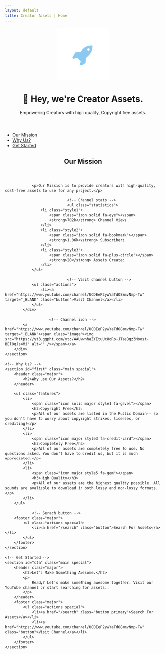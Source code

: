```yaml
---
layout: default
title: Creator Assets | Home
---
```



<!-- Header -->
<header id="header" class="alt">
    <span class="logo"><img src="images/logo.svg" alt="" /></span>
    <h1>👋 Hey, we're Creator Assets.</h1>
    <p>Empowering Creators with high quality, Copyright free assets.</p>
</header>

<!-- Nav -->
<nav id="nav">
    <ul>
        <li><a href="#intro" class="active">Our Mission</a></li>
        <li><a href="#first">Why Us?</a></li>
        <li><a href="#cta">Get Started</a></li>
    </ul>
</nav>

<!-- Main -->
<div id="main">
    <!-- Our Mission -->
    <section id="intro" class="main">
        <div class="spotlight">
            <div class="content">
                <header class="major">
                    <h2>Our Mission</h2>
                </header>

                <p>Our Mission is to provide creators with high-quality, cost-free assets to use for any project.</p>

								<!-- Channel stats -->
								<ul class="statistics">
                    <li class="style1">
                        <span class="icon solid fa-eye"></span>
                        <strong>702k</strong> Channel Views
                    </li>
                    <li class="style2">
                        <span class="icon solid fa-bookmark"></span>
                        <strong>1.06k</strong> Subscribers
                    </li>
                    <li class="style3">
                        <span class="icon solid fa-plus-circle"></span>
                        <strong>20</strong> Assets Created
                    </li>
                </ul>

								<!-- Visit channel button -->
                <ul class="actions">
                    <li><a href="https://www.youtube.com/channel/UCDEeP2ywYaTdO8YmvNmp-Tw" target="_BLANK" class="button">Visit Channel</a></li>
                </ul>
            </div>

						<!-- Channel icon -->
            <a href="https://www.youtube.com/channel/UCDEeP2ywYaTdO8YmvNmp-Tw" target="_BLANK"><span class="image"><img src="https://yt3.ggpht.com/ytc/AAUvwnhaZYEtuUc8oRo-JTeeBqz3Moost-BEl8qJs4Mi" alt="" /></span></a>
        </div>
    </section>

    <!-- Why Us? -->
    <section id="first" class="main special">
        <header class="major">
            <h2>Why Use Our Assets?</h2>
        </header>

        <ul class="features">
            <li>
                <span class="icon solid major style1 fa-gavel"></span>
                <h3>Copyright Free</h3>
                <p>All of our assets are listed in the Public Domain-- so you don't have to worry about copyright strikes, licenses, or crediting!</p>
            </li>
            <li>
                <span class="icon major style3 fa-credit-card"></span>
                <h3>Completely Free</h3>
                <p>All of our assets are completely free to use. No questions asked. You don't have to credit us, but it is much appreciated.</p>
            </li>
            <li>
                <span class="icon major style5 fa-gem"></span>
                <h3>High Quality</h3>
                <p>All of our assets are the highest quality possible. All sounds are avaliable to download in both lossy and non-lossy formats.</p>
            </li>
        </ul>

				<!-- Serach button -->
        <footer class="major">
            <ul class="actions special">
                <li><a href="/search" class="button">Search For Assets</a></li>
            </ul>
        </footer>
    </section>

    <!-- Get Started -->
    <section id="cta" class="main special">
        <header class="major">
            <h2>Let's Make Something Awesome.</h2>
            <p>
                Ready? Let's make something awesome together. Visit our YouTube channel or start searching for assets..
            </p>
        </header>
        <footer class="major">
            <ul class="actions special">
                <li><a href="/search" class="button primary">Search For Assets</a></li>
                <li><a href="https://www.youtube.com/channel/UCDEeP2ywYaTdO8YmvNmp-Tw" class="button">Visit Channel</a></li>
            </ul>
        </footer>
    </section>
</div>

